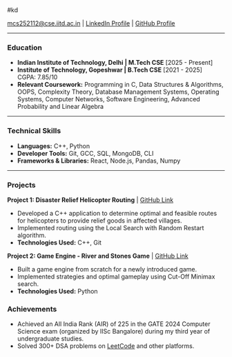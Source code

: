 #kd

<mcs252112@cse.iitd.ac.in> | [LinkedIn Profile](https://www.linkedin.com/in/kunal-dhyani-183386226/) | [GitHub Profile](https://github.com/KunalDhyani22)

---

### Education

- **Indian Institute of Technology, Delhi | M.Tech CSE** [2025 - Present]
- **Institute of Technology, Gopeshwar | B.Tech CSE** [2021 - 2025]\
  CGPA: 7.85/10
- **Relevant Coursework:** Programming in C, Data Structures & Algorithms, OOPS, Complexity Theory, Database Management Systems, Operating Systems, Computer Networks, Software Engineering, Advanced Probability and Linear Algebra

---

### Technical Skills
- **Languages:** C++, Python
- **Developer Tools:** Git, GCC, SQL, MongoDB, CLI
- **Frameworks & Libraries:** React, Node.js, Pandas, Numpy

---

### Projects

**Project 1: Disaster Relief Helicopter Routing** | [GitHub Link](https://github.com/KunalDhyani22/Artificial-Intelligence-Disaster-Relief-Helicopter-Routing)
- Developed a C++ application to determine optimal and feasible routes for helicopters to provide relief goods in affected villages.
- Implemented routing using the Local Search with Random Restart algorithm.
- **Technologies Used:** C++, Git

**Project 2: Game Engine - River and Stones Game** | [GitHub Link](https://github.com/KunalDhyani22/Game-Engine-Stone-and-River)
- Built a game engine from scratch for a newly introduced game.
- Implemented strategies and optimal gameplay using Cut-Off Minimax search.
- **Technologies Used:** Python

### Achievements

- Achieved an All India Rank (AIR) of 225 in the GATE 2024 Computer Science exam (organized by IISc Bangalore) during my third year of undergraduate studies.
- Solved 300+ DSA problems on [LeetCode](https://leetcode.com/u/Kunal_Dhyani/) and other platforms.
